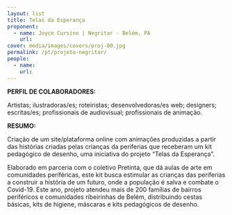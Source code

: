 ```yaml
---
layout: list
title: Telas da Esperança
proponent:
  - name: Joyce Cursino | Negritar - Belém, PA
    url: 
cover: media/images/covers/proj-00.jpg
permalink: /pt/projeto-negritar/
people:
  - name: 
    url: 
---
```


**PERFIL DE COLABORADORES:**
  
Artistas; ilustradoras/es; roteiristas; desenvolvedoras/es web; designers; escritas/es; profissionais de audiovisual; profissionais de animação. 

**RESUMO:**
  
Criação de um site/plataforma online com animações produzidas a partir das histórias criadas pelas crianças da periferias que receberam um kit pedagógico de desenho, uma iniciativa do projeto “Telas da Esperança”. 
  
Elaborado em parceria com o coletivo Pretinta, que dá aulas de arte em comunidades periféricas, este kit busca estimular as crianças das periferias a construir a história de um futuro, onde a população é salva e combate o Covid-19. Este ano, projeto atendeu mais de 200 famílias de bairros periféricos e comunidades ribeirinhas de Belém, distribuindo cestas básicas, kits de higiene, máscaras e kits pedagógicos de desenho. 
